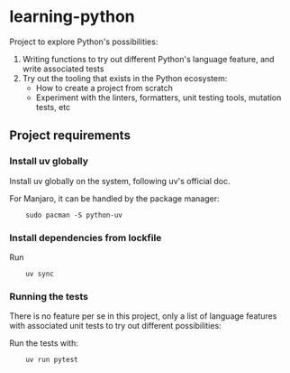 # learning-python

Project to explore Python's possibilities:

1. Writing functions to try out different Python's language feature, and write associated tests
2. Try out the tooling that exists in the Python ecosystem:
   - How to create a project from scratch
   - Experiment with the linters, formatters, unit testing tools, mutation tests, etc

## Project requirements

### Install uv globally

Install uv globally on the system, following uv's official doc.

For Manjaro, it can be handled by the package manager:

```
    sudo pacman -S python-uv
```

### Install dependencies from lockfile

Run

```
    uv sync
```

### Running the tests

There is no feature per se in this project, only a list of language features with associated unit tests to try out different possibilities:

Run the tests with:

```
    uv run pytest
```
